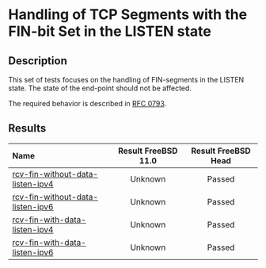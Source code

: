 # Handling of TCP Segments with the FIN-bit Set in the LISTEN state

## Description
This set of tests focuses on the handling of FIN-segments in the LISTEN state.
The state of the end-point should not be affected.

The required behavior is described in [RFC 0793](https://tools.ietf.org/html/rfc793#section-3.9).

## Results

| Name                                                                                                                                                                                   | Result FreeBSD 11.0 | Result FreeBSD Head |
|:---------------------------------------------------------------------------------------------------------------------------------------------------------------------------------------|:-------------------:|:-------------------:|
|[rcv-fin-without-data-listen-ipv4](rcv-fin-without-data-listen-ipv4.pkt "Ensure that the reception of a FIN-segment in the LISTEN state does not trigger the sending of a TCP-segment") | Unknown             | Passed              |
|[rcv-fin-without-data-listen-ipv6](rcv-fin-without-data-listen-ipv6.pkt "Ensure that the reception of a FIN-segment in the LISTEN state does not trigger the sending of a TCP-segment") | Unknown             | Passed              |
|[rcv-fin-with-data-listen-ipv4](rcv-fin-with-data-listen-ipv4.pkt "Ensure that the reception of a FIN-segment in the LISTEN state does not trigger the sending of a TCP-segment")       | Unknown             | Passed              |
|[rcv-fin-with-data-listen-ipv6](rcv-fin-with-data-listen-ipv6.pkt "Ensure that the reception of a FIN-segment in the LISTEN state does not trigger the sending of a TCP-segment")       | Unknown             | Passed              |
